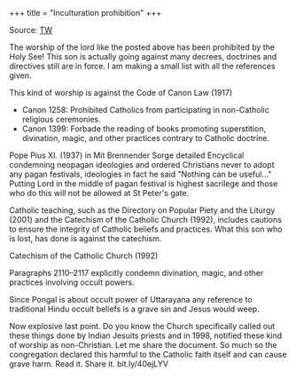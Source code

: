 +++
title = "Inculturation prohibition"
+++

Source: [TW](https://x.com/threadreaderapp/status/1918319861207347611)

The worship of the lord like the posted above has been prohibited by the Holy See! This son is actually going against many decrees, doctrines and directives still are in force. I am making a small list with all the references given.

This kind of worship is against the Code of Canon Law (1917)

- Canon 1258: Prohibited Catholics from participating in non-Catholic religious ceremonies.
- Canon 1399: Forbade the reading of books promoting superstition, divination, magic, and other practices contrary to Catholic doctrine.

Pope Pius XI. (1937) in Mit Brennender Sorge detailed Encyclical condemning neopagan ideologies and ordered Christians never to adopt any pagan festivals, ideologies in fact he said "Nothing can be useful..." Putting Lord in the middle of pagan festival is highest sacrilege and those who do this will not be allowed at St Peter's gate.


Catholic teaching, such as the Directory on Popular Piety and the Liturgy (2001) and the Catechism of the Catholic Church (1992), includes cautions to ensure the integrity of Catholic beliefs and practices. What this son who is lost, has done is against the catechism.

Catechism of the Catholic Church (1992)

Paragraphs 2110–2117 explicitly condemn divination, magic, and other practices involving occult powers. 

Since Pongal is about occult power of Uttarayana any reference to traditional Hindu occult beliefs is a grave sin and Jesus would weep.

Now explosive last point. Do you know the Church specifically called out these things done by Indian Jesuits priests and in 1998, notified these kind of worship as non-Christian. Let me share the document. So much so the congregation declared this harmful to the Catholic faith itself and can cause grave harm. Read it. Share it.
bit.ly/40ejLYV

